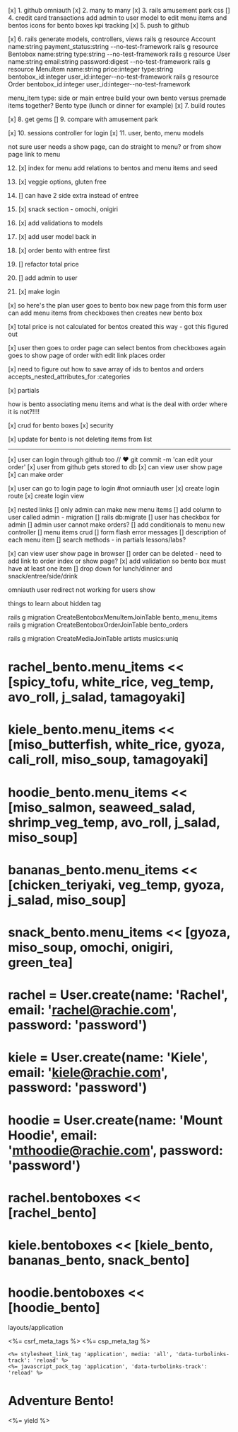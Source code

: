 [x] 1. github omniauth
[x] 2. many to many
[x] 3. rails amusement park css
[] 4. credit card transactions
        add admin to user model to edit menu items and bentos
        icons for bento boxes
        kpi tracking
[x] 5. push to github

[x] 6. rails generate models, controllers, views
rails g resource Account name:string payment_status:string --no-test-framework
rails g resource Bentobox name:string type:string --no-test-framework
rails g resource User name:string email:string password:digest --no-test-framework
rails g resource MenuItem name:string price:integer type:string bentobox_id:integer user_id:integer--no-test-framework
rails g resource Order bentobox_id:integer user_id:integer--no-test-framework


menu_item type: side or main entree
build your own bento versus premade items together?
Bento type (lunch or dinner for example)
[x] 7. build routes

[x] 8. get gems
[] 9. compare with amusement park

[x] 10. sessions controller for login
[x] 11. user, bento, menu models

not sure user needs a show page, can do straight to menu? or from show page link to menu

12. [x] index for menu
    add relations to bentos and menu items and seed 
13. [x] veggie options, gluten free
14. [] can have 2 side extra instead of entree
15. [x] snack section - omochi, onigiri
16. [x] add validations to models
17. [x] add user model back in
18. [x] order bento with entree first
19. [] refactor total price
20. [] add admin to user


21. [x] make login

[x] so here's the plan
user goes to bento box new page
from this form user can add menu items from checkboxes 
then creates new bento box

[x] total price is not calculated for bentos created this way - got this figured out

[x] user then goes to order page
can select bentos from checkboxes again
goes to show page of order with edit link
places order

[x] need to figure out how to save array of ids to bentos and orders
accepts_nested_attributes_for :categories


[x] partials

how is bento associating menu items and what is the deal with order where it is not?!!!!

[x] crud for bento boxes
[x] security

[x] update for bento is not deleting items from list

----------------------------------------------------------------------------------
[x] user can login through github too  // ♥ git commit -m 'can edit your order' 
    [x] user from github gets stored to db
    [x] can view user show page
    [x] can make order

[x] user can go to login page to login #not omniauth user
    [x] create login route
    [x] create login view

[x] nested links
[] only admin can make new menu items
    [] add column to user called admin - migration
    [] rails db:migrate
    [] user has checkbox for admin
    [] admin user cannot make orders?
    [] add conditionals to menu new controller
[] menu items crud
[] form flash error messages
[] description of each menu item
[] search methods - in partials lessons/labs?

[x] can view user show page in browser
[] order can be deleted - need to add link to order index or show page?
[x] add validation so bento box must have at least one item
[] drop down for lunch/dinner and snack/entree/side/drink



omniauth user
redirect not working for users show

things to learn about hidden tag

rails g migration CreateBentoboxMenuItemJoinTable bento_menu_items
rails g migration CreateBentoboxOrderJoinTable bento_orders

rails g migration CreateMediaJoinTable artists musics:uniq

# rachel_bento.menu_items << [spicy_tofu, white_rice, veg_temp, avo_roll, j_salad, tamagoyaki]
# kiele_bento.menu_items << [miso_butterfish, white_rice, gyoza, cali_roll, miso_soup, tamagoyaki]
# hoodie_bento.menu_items << [miso_salmon, seaweed_salad, shrimp_veg_temp, avo_roll, j_salad, miso_soup]
# bananas_bento.menu_items << [chicken_teriyaki, veg_temp, gyoza, j_salad, miso_soup]
# snack_bento.menu_items << [gyoza, miso_soup, omochi, onigiri, green_tea]

# rachel = User.create(name: 'Rachel', email: 'rachel@rachie.com', password: 'password')
# kiele = User.create(name: 'Kiele', email: 'kiele@rachie.com', password: 'password')
# hoodie = User.create(name: 'Mount Hoodie', email: 'mthoodie@rachie.com', password: 'password')

# rachel.bentoboxes << [rachel_bento]
# kiele.bentoboxes << [kiele_bento, bananas_bento, snack_bento]
# hoodie.bentoboxes << [hoodie_bento]
<!--<li>Price: <%= menu_item.price %></li>
            <li>Item Type: <%= menu_item.item_type %></li>
            <% bento.menu_items.order_array_by_item_type.each do |menu_item| %>
            --> 

layouts/application
<!DOCTYPE html>
<html>
  <head>
    <title>Bento</title>
    <%= csrf_meta_tags %>
    <%= csp_meta_tag %>

    <%= stylesheet_link_tag 'application', media: 'all', 'data-turbolinks-track': 'reload' %>
    <%= javascript_pack_tag 'application', 'data-turbolinks-track': 'reload' %>
  </head>

  <body>
  <h1>Adventure Bento!</h1>
    <%= yield %>
  </body>
</html>

